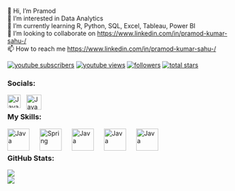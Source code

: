 👋 Hi, I’m Pramod<br>👀 I’m interested in Data Analytics<br>🌱 I’m currently learning R, Python, SQL, Excel, Tableau, Power BI<br>💞️ I’m looking to collaborate on https://www.linkedin.com/in/pramod-kumar-sahu-/<br>📫 How to reach me https://www.linkedin.com/in/pramod-kumar-sahu-/

<p align="left">
      <a href="https://www.youtube.com/c/fknight?sub_confirmation=1">
         <img alt="youtube subscribers" title="Subscribe to my YouTube channel" src="https://custom-icon-badges.demolab.com/youtube/channel/subscribers/UC2WHjPDvbE6O328n17ZGcfg?color=%23E05D44&label=SUBSCRIBE&logo=video&logoColor=white&style=for-the-badge&labelColor=CE4630"/></a> 
      <a href="https://www.youtube.com/c/fknight">
         <img alt="youtube views" title="YouTube views" src="https://custom-icon-badges.demolab.com/youtube/channel/views/UC2WHjPDvbE6O328n17ZGcfg?color=%23E1AD0E&logo=eye&logoColor=white&style=for-the-badge&labelColor=C79600"/></a> 
      <a href="https://github.com/ForrestKnight?tab=followers">
         <img alt="followers" title="Follow me on Github" src="https://custom-icon-badges.demolab.com/github/followers/ForrestKnight?color=236ad3&labelColor=1155ba&style=for-the-badge&logo=person-add&label=Follow&logoColor=white"/></a>
      <a href="https://github.com/ForrestKnight?tab=repositories&sort=stargazers">
         <img alt="total stars" title="Total stars on GitHub" src="https://custom-icon-badges.demolab.com/github/stars/ForrestKnight?color=55960c&style=for-the-badge&labelColor=488207&logo=star"/></a>
   </p>

   
### Socials:

<img align="left" alt="Java" width="30px" style="padding-right:10px;" src="https://github.com/Pramodkumar-Analyst/icon/blob/main/linkedin-app-icon.svg"/>
<img align="left" alt="Java" width="34px" style="padding-right:10px;" src="https://github.com/Pramodkumar-Analyst/icon/blob/main/Email.svg"/>

<br />




### My Skills:
<img align="left" alt="Java" width="50px" style="padding-right:20px;" src="https://cdn.jsdelivr.net/gh/devicons/devicon@latest/icons/r/r-original.svg"/>
<img align="left" alt="Spring" width="50px" style="padding-right:20px;" src="https://github.com/Pramodkumar-Analyst/icon/blob/main/SQL%20Database.svg"/>
<img align="left" alt="Java" width="50px" style="padding-right:20px;" src="https://github.com/Pramodkumar-Analyst/icon/blob/main/microsoft-excel-icon.svg"/>
<img align="left" alt="Java" width="50px" style="padding-right:20px;" src="https://github.com/Pramodkumar-Analyst/icon/blob/main/power-bi-icon.svg"/>
<img align="left" alt="Java" width="50px" style="padding-right:20px;" src="https://github.com/Pramodkumar-Analyst/icon/blob/main/python-programming-language-icon.svg"/>


<br />
<br />

### GitHub Stats:
![](https://github-readme-stats.vercel.app/api?username=Pramodkumar-Analyst&theme=radical&hide_border=false&include_all_commits=false&count_private=false)<br/>
![](https://nirzak-streak-stats.vercel.app/?user=Pramodkumar-Analyst&theme=radical&hide_border=false)<br/>


